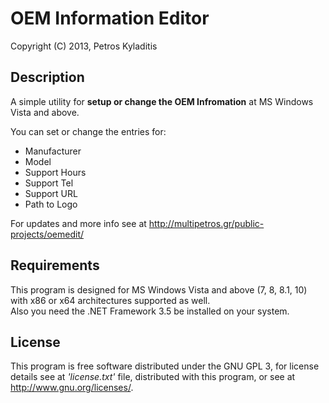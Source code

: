 # OEM Information Editor
Copyright (C) 2013, Petros Kyladitis


## Description
A simple utility for __setup or change the OEM Infromation__ at MS Windows Vista and above.

You can set or change the entries for:  

- Manufacturer
- Model
- Support Hours
- Support Tel
- Support URL
- Path to Logo

For updates and more info see at <http://multipetros.gr/public-projects/oemedit/>


## Requirements
This program is designed for MS Windows Vista and above (7, 8, 8.1, 10) with x86 or x64 architectures supported as well.  
Also you need the .NET Framework 3.5 be installed on your system.


## License
This program is free software distributed under the GNU GPL 3, for license details see at _'license.txt'_ file, distributed with this program, or see at <http://www.gnu.org/licenses/>.
